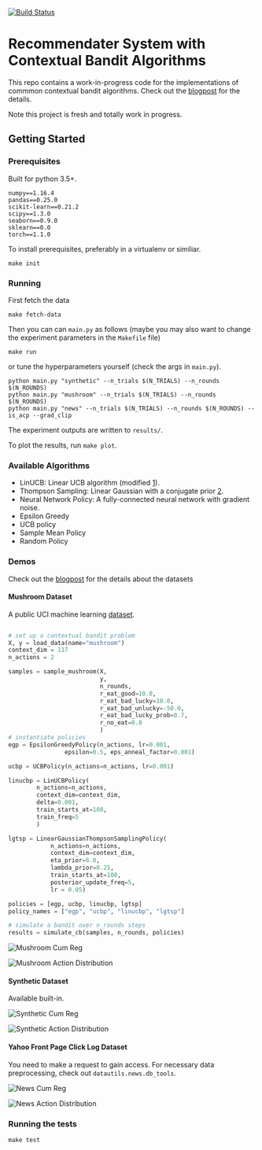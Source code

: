 [![Build Status](https://travis-ci.com/dhfromkorea/contextual-bandit-recommender.svg?token=LpCqnxSYFM2Cg2x3ixjz&branch=master)](https://travis-ci.com/dhfromkorea/contextual-bandit-recommender)

# Recommendater System with Contextual Bandit Algorithms

This repo contains a work-in-progress code for the implementations of commmon contextual bandit algorithms. Check out the [blogpost](http://www.dhfromkorea.com/news-recommendation-with-contextual-bandit/) for the details.

Note this project is fresh and totally work in progress. 

## Getting Started


### Prerequisites
Built for python 3.5+. 
```
numpy==1.16.4
pandas==0.25.0
scikit-learn==0.21.2
scipy==1.3.0
seaborn==0.9.0
sklearn==0.0
torch==1.1.0
```

To install prerequisites, preferably in a virtualenv or similiar.
```
make init
```
### Running

First fetch the data

```
make fetch-data
```

Then you can can `main.py` as follows (maybe you may also want to change the experiment parameters in the `Makefile` file)

```
make run
```

or tune the hyperparameters yourself (check the args in `main.py`). 

```
python main.py "synthetic" --n_trials $(N_TRIALS) --n_rounds $(N_ROUNDS)
python main.py "mushroom" --n_trials $(N_TRIALS) --n_rounds $(N_ROUNDS)
python main.py "news" --n_trials $(N_TRIALS) --n_rounds $(N_ROUNDS) --is_acp --grad_clip
```

The experiment outputs are written to `results/`.

To plot the results, run `make plot`.

### Available Algorithms
* LinUCB: Linear UCB algorithm (modified [1]).
* Thompson Sampling: Linear Gaussian with a conjugate prior [2].
* Neural Network Policy: A fully-connected neural network with gradient noise.
* Epsilon Greedy
* UCB policy
* Sample Mean Policy
* Random Policy


### Demos
Check out the [blogpost](http://www.dhfromkorea.com/news-recommendation-with-contextual-bandit/) for the details about the datasets


#### Mushroom Dataset

A public UCI machine learning [dataset](https://archive.ics.uci.edu/ml/datasets/mushroom). 

```python

# set up a contextual bandit problem
X, y = load_data(name="mushroom")
context_dim = 117
n_actions = 2

samples = sample_mushroom(X,
                          y,
                          n_rounds,
                          r_eat_good=10.0,
                          r_eat_bad_lucky=10.0,
                          r_eat_bad_unlucky=-50.0,
                          r_eat_bad_lucky_prob=0.7,
                          r_no_eat=0.0
                          )
# instantiate policies
egp = EpsilonGreedyPolicy(n_actions, lr=0.001,
                epsilon=0.5, eps_anneal_factor=0.001)

ucbp = UCBPolicy(n_actions=n_actions, lr=0.001)

linucbp = LinUCBPolicy(
        n_actions=n_actions,
        context_dim=context_dim,
        delta=0.001,
        train_starts_at=100,
        train_freq=5
        )

lgtsp = LinearGaussianThompsonSamplingPolicy(
            n_actions=n_actions,
            context_dim=context_dim,
            eta_prior=6.0,
            lambda_prior=0.25,
            train_starts_at=100,
            posterior_update_freq=5,
            lr = 0.05)

policies = [egp, ucbp, linucbp, lgtsp]
policy_names = ["egp", "ucbp", "linucbp", "lgtsp"]

# simulate a bandit over n_rounds steps
results = simulate_cb(samples, n_rounds, policies)
```
![Mushroom Cum Reg](http://www.dhfromkorea.com/images/cb/mushroom.cumreg.png)

![Mushroom Action Distribution](http://www.dhfromkorea.com/images/cb/mushroom.acts.png)


#### Synthetic Dataset
Available built-in.

![Synthetic Cum Reg](http://www.dhfromkorea.com/images/cb/synthetic.cumreg.png)

![Synthetic Action Distribution](http://www.dhfromkorea.com/images/cb/synthetic.acts.png)



#### Yahoo Front Page Click Log Dataset

You need to make a request to gain access. For necessary data preprocessing, check out `datautils.news.db_tools`.

![News Cum Reg](http://www.dhfromkorea.com/images/cb/news.cumrew.png)

![News Action Distribution](http://www.dhfromkorea.com/images/cb/news.CTR.png)


### Running the tests
```
make test
```

[1]: http://rob.schapire.net/papers/www10.pdf
[2]: https://en.wikipedia.org/wiki/Bayesian_linear_regression

